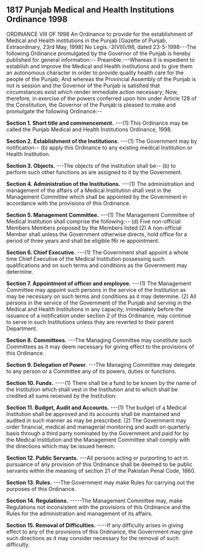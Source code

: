 ## 1817 Punjab Medical and Health Institutions Ordinance 1998
 
ORDINANCE VIII OF 1998
An Ordinance to provide for the establishment of Medical and Health institutions in the Punjab
[Gazette of Punjab, Extraordinary, 23rd May, 1998]
No Legis.-3(VIII)/98, dated 23-5-1998---The following Ordinance promulgated by the Governor of the Punjab is hereby published for general information:--
Preamble.---Whereas it is expedient to establish and improve the Medical and Health institutions and to give them an autonomous character in order to provide quality health care for the people of the Punjab;
And whereas the Provincial Assembly of the Punjab is not is session and the Governor of the Punjab is satisfied that circumstances exist which render immediate action necessary;
Now, therefore, in exercise of the powers conferred upon him under Article 128 of the Constitution, the Governor of the Punjab is pleased to make and promulgate the following Ordinance:--

**Section 1. Short title and commencement.**
---(1) This Ordinance may be called the Punjab Medical and Health Institutions Ordinance, 1998.

 

**Section 2. Establishment of the Institutions.**
 ---(1) The Government may by notification--
   (b) apply this Ordinance to any existing medical Institution or Health Institution.

 

**Section 3. Objects.**
---The objects of the institution shall be--
   (b) to perform such other functions as are assigned to it by the Government.

 

**Section 4. Administration of the Institutions.**
---(1) The administration and management of the affairs of a Medical Institution shall vest in the Management Committee which shall be appointed by the Government in accordance with the provisions of this Ordinance.

 

**Section 5. Management Committee.**
---(1) The Management Committee of Medical Institution shall comprise the following:--
   (d) Five non-official Members Members
   proposed by the Members listed
   (2) A non-official Member shall unless the Government otherwise directs, hold office for a period of three years and shall be eligible f6r re appointment.

 

**Section 6. Chief Executive.**
---(1) The Government shall appoint a whole time Chief Executive of the Medical Institution possessing such qualifications and on such terms and conditions as the Government may determine.

 

**Section 7. Appointment of officer and employee.**
---(1) The Management Committee may appoint such persons in the service of the Institution as may be necessary on such terms and conditions as it may determine.
   (2) All persons in the service of the Government of the Punjab and serving in the Medical and Health Institutions in any capacity, immediately before the issuance of a notification under section 2 of this Ordinance, may continue to serve in such Institutions unless they are reverted to their parent Department.

 

**Section 8. Committees.**
---The Managing Committee may constitute such Committees as it may deem necessary for giving effect to the provisions of this Ordinance.

 

**Section 9. Delegation of Power.**
---The Managing Committee may delegate to any person or a Committee any of its powers, duties or functions.

 

**Section 10. Funds.**
----(1) There shall be a fund to be known by the name of the Institution which shall vest in the Institution and to which shall be credited all sums received by the Institution:

 

**Section 11. Budget, Audit and Accounts.**
---(1) The budget of a Medical Institution shall be approved and its accounts shall be maintained and audited in such manner as may be prescribed.
    (2) The Government may order financial, medical and managerial monitoring and audit on quarterly basis through a third party nominated by the Government and paid for by the Medical Institution and the Management Committee shall comply with the directions which may be issued hereon.

 

**Section 12. Public Servants.**
---All persons acting or purporting to act in pursuance of any provision of this Ordinance shall be deemed to be public servants within the meaning of section 21 of the Pakistan Penal Code, 1860.

 

**Section 13. Rules.**
---The Government may make Rules for carrying out the purposes of this Ordinance.

 

**Section 14. Regulations.**
-----The Management Committee may, make Regulations not inconsistent with the provisions of this Ordinance and the Rules for the administration and management of its affairs.

 

**Section 15. Removal of Difficulties.**
----If any difficulty arises in giving effect to any of the provisions of this Ordinance, the Government may give such directions as it may consider necessary for the removal of such difficulty.

